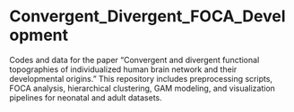 # Convergent_Divergent_FOCA_Development
Codes and data for the paper “Convergent and divergent functional topographies of individualized human brain network and their developmental origins.” This repository includes preprocessing scripts, FOCA analysis, hierarchical clustering, GAM modeling, and visualization pipelines for neonatal and adult datasets.
